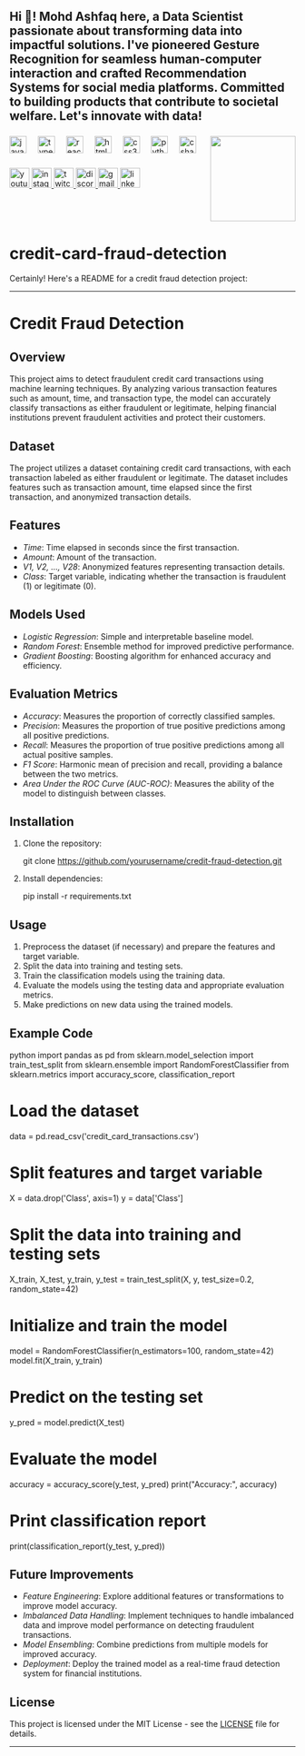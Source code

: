 <h2 align="left">Hi 👋! Mohd Ashfaq here, a Data Scientist passionate about transforming data into impactful solutions. I've pioneered Gesture Recognition for seamless human-computer interaction and crafted Recommendation Systems for social media platforms. Committed to building products that contribute to societal welfare. Let's innovate with data! 





</h2>

###


<img align="right" height="150" src="https://i.imgflip.com/65efzo.gif"  />

###

<div align="left">
  <img src="https://cdn.jsdelivr.net/gh/devicons/devicon/icons/javascript/javascript-original.svg" height="30" alt="javascript logo"  />
  <img width="12" />
  <img src="https://cdn.jsdelivr.net/gh/devicons/devicon/icons/typescript/typescript-original.svg" height="30" alt="typescript logo"  />
  <img width="12" />
  <img src="https://cdn.jsdelivr.net/gh/devicons/devicon/icons/react/react-original.svg" height="30" alt="react logo"  />
  <img width="12" />
  <img src="https://cdn.jsdelivr.net/gh/devicons/devicon/icons/html5/html5-original.svg" height="30" alt="html5 logo"  />
  <img width="12" />
  <img src="https://cdn.jsdelivr.net/gh/devicons/devicon/icons/css3/css3-original.svg" height="30" alt="css3 logo"  />
  <img width="12" />
  <img src="https://cdn.jsdelivr.net/gh/devicons/devicon/icons/python/python-original.svg" height="30" alt="python logo"  />
  <img width="12" />
  <img src="https://cdn.jsdelivr.net/gh/devicons/devicon/icons/csharp/csharp-original.svg" height="30" alt="csharp logo"  />
</div>

###

<div align="left">
  <a href="[Your YouTube Link]">
    <img src="https://img.shields.io/static/v1?message=Youtube&logo=youtube&label=&color=FF0000&logoColor=white&labelColor=&style=for-the-badge" height="35" alt="youtube logo"  />
  </a>
  <a href="[Your Instagram Link]">
    <img src="https://img.shields.io/static/v1?message=Instagram&logo=instagram&label=&color=E4405F&logoColor=white&labelColor=&style=for-the-badge" height="35" alt="instagram logo"  />
  </a>
  <a href="[Your Twitch Link]">
    <img src="https://img.shields.io/static/v1?message=Twitch&logo=twitch&label=&color=9146FF&logoColor=white&labelColor=&style=for-the-badge" height="35" alt="twitch logo"  />
  </a>
  <a href="[Your Discord Link]">
    <img src="https://img.shields.io/static/v1?message=Discord&logo=discord&label=&color=7289DA&logoColor=white&labelColor=&style=for-the-badge" height="35" alt="discord logo"  />
  </a>
  <a href="[Your Gmail Link]">
    <img src="https://img.shields.io/static/v1?message=Gmail&logo=gmail&label=&color=D14836&logoColor=white&labelColor=&style=for-the-badge" height="35" alt="gmail logo"  />
  </a>
  <a href="[Your LinkedIn Link]">
    <img src="https://img.shields.io/static/v1?message=LinkedIn&logo=linkedin&label=&color=0077B5&logoColor=white&labelColor=&style=for-the-badge" height="35" alt="linkedin logo"  />
  </a>
</div>

###



<br clear="both">


###


# credit-card-fraud-detection
Certainly! Here's a README for a credit fraud detection project:

---

# Credit Fraud Detection

## Overview
This project aims to detect fraudulent credit card transactions using machine learning techniques. By analyzing various transaction features such as amount, time, and transaction type, the model can accurately classify transactions as either fraudulent or legitimate, helping financial institutions prevent fraudulent activities and protect their customers.

## Dataset
The project utilizes a dataset containing credit card transactions, with each transaction labeled as either fraudulent or legitimate. The dataset includes features such as transaction amount, time elapsed since the first transaction, and anonymized transaction details.

## Features
- *Time*: Time elapsed in seconds since the first transaction.
- *Amount*: Amount of the transaction.
- *V1, V2, ..., V28*: Anonymized features representing transaction details.
- *Class*: Target variable, indicating whether the transaction is fraudulent (1) or legitimate (0).

## Models Used
- *Logistic Regression*: Simple and interpretable baseline model.
- *Random Forest*: Ensemble method for improved predictive performance.
- *Gradient Boosting*: Boosting algorithm for enhanced accuracy and efficiency.

## Evaluation Metrics
- *Accuracy*: Measures the proportion of correctly classified samples.
- *Precision*: Measures the proportion of true positive predictions among all positive predictions.
- *Recall*: Measures the proportion of true positive predictions among all actual positive samples.
- *F1 Score*: Harmonic mean of precision and recall, providing a balance between the two metrics.
- *Area Under the ROC Curve (AUC-ROC)*: Measures the ability of the model to distinguish between classes.

## Installation
1. Clone the repository:
   
   git clone https://github.com/yourusername/credit-fraud-detection.git
   
2. Install dependencies:
   
   pip install -r requirements.txt
   

## Usage
1. Preprocess the dataset (if necessary) and prepare the features and target variable.
2. Split the data into training and testing sets.
3. Train the classification models using the training data.
4. Evaluate the models using the testing data and appropriate evaluation metrics.
5. Make predictions on new data using the trained models.

## Example Code
python
import pandas as pd
from sklearn.model_selection import train_test_split
from sklearn.ensemble import RandomForestClassifier
from sklearn.metrics import accuracy_score, classification_report

# Load the dataset
data = pd.read_csv('credit_card_transactions.csv')

# Split features and target variable
X = data.drop('Class', axis=1)
y = data['Class']

# Split the data into training and testing sets
X_train, X_test, y_train, y_test = train_test_split(X, y, test_size=0.2, random_state=42)

# Initialize and train the model
model = RandomForestClassifier(n_estimators=100, random_state=42)
model.fit(X_train, y_train)

# Predict on the testing set
y_pred = model.predict(X_test)

# Evaluate the model
accuracy = accuracy_score(y_test, y_pred)
print("Accuracy:", accuracy)

# Print classification report
print(classification_report(y_test, y_pred))


## Future Improvements
- *Feature Engineering*: Explore additional features or transformations to improve model accuracy.
- *Imbalanced Data Handling*: Implement techniques to handle imbalanced data and improve model performance on detecting fraudulent transactions.
- *Model Ensembling*: Combine predictions from multiple models for improved accuracy.
- *Deployment*: Deploy the trained model as a real-time fraud detection system for financial institutions.

## License
This project is licensed under the MIT License - see the [LICENSE](LICENSE) file for details.

---



